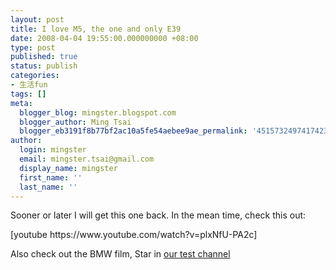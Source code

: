 ```yaml
---
layout: post
title: I love M5, the one and only E39
date: 2008-04-04 19:55:00.000000000 +08:00
type: post
published: true
status: publish
categories:
- 生活fun
tags: []
meta:
  blogger_blog: mingster.blogspot.com
  blogger_author: Ming Tsai
  blogger_eb3191f8b77bf2ac10a5fe54aebee9ae_permalink: '4515732497417423300'
author:
  login: mingster
  email: mingster.tsai@gmail.com
  display_name: mingster
  first_name: ''
  last_name: ''
---
```

<p>Sooner or later I will get this one back. In the mean time, check this out: </p>
<p>[youtube https://www.youtube.com/watch?v=plxNfU-PA2c]</p>
<p>Also check out the BMW film, Star in <a href="http://www.dragoniptv.com/epg2.php?channel=32&amp;date=2008-04-04&amp;time=19:30&amp;page=1">our test channel</a></p>
